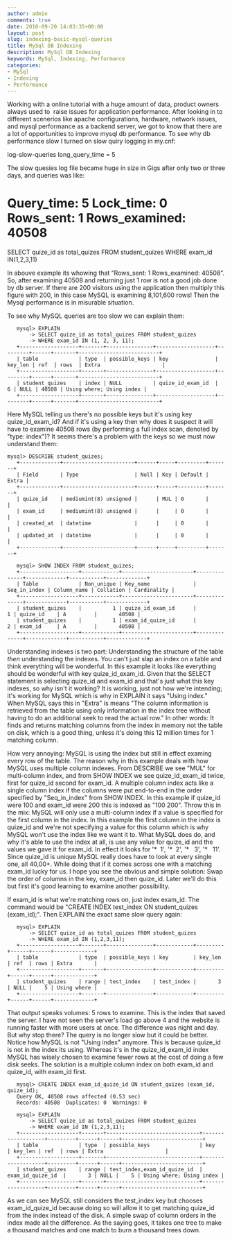 ```yaml
---
author: admin
comments: true
date: 2010-09-20 14:03:35+00:00
layout: post
slug: indexing-basic-mysql-queries
title: MySql DB Indexing
description: MySql DB Indexing
keywords: MySql, Indexing, Performance
categories:
- MySql
- Indexing
- Performance
---
```


Working with a online tutorial with a huge amount of data, product owners always used to  raise issues for application performance. After looking in to different scenerios like apache configurations, hardware, network issues, and mysql performance as a backend server, we got to know that there are a lot of opportunities to improve mysql db performance. <!--more--> To see why db performance slow I turned on slow quiry logging in my.cnf:

log-slow-queries
long_query_time = 5 

The slow quesies log file became huge in size in Gigs after only two or three days, and queries was like:

#  Query_time:   5        Lock_time:   0       Rows_sent:   1        Rows_examined:   40508

SELECT quize_id as total_quizes FROM student_quizes WHERE exam_id IN(1,2,3,11)

In abouve example its whowing that “Rows_sent:   1    Rows_examined: 40508”. So, after examining 40508 and returning just 1 row is not a good job done by db server. If there are 200 visitors using the application then multiply this figure with 200, in this case MySQL is examining 8,101,600 rows! Then the Mysql performance is in misurable situation. 

To see why MySQL queries are too slow we can explain them:

    
       mysql> EXPLAIN
           -> SELECT quize_id as total_quizes FROM student_quizes
           -> WHERE exam_id IN (1, 2, 3, 11);
       +-------------------+-------+---------------+-------------------+---------+------+-------+--------------------------+
       | table             | type  | possible_keys | key               | key_len | ref  | rows  | Extra                    |
       +-------------------+-------+---------------+-------------------+---------+------+-------+--------------------------+
       | student_quizes    | index | NULL          | quize_id_exam_id  |       6 | NULL | 40508 | Using where; Using index |
       +-------------------+-------+---------------+-------------------+---------+------+-------+--------------------------+


Here MySQL telling us    there's no possible keys but it's using key quize_id_exam_id? And if it's using a key then why does it suspect it    will have to examine 40508 rows (by performing a full index scan, denoted by "type: index")? It seems there's a    problem with the keys so we must now understand them:

    
    mysql> DESCRIBE student_quizes;
       +-------------+-----------------------+------+-----+---------+-------+
       | Field       | Type                  | Null | Key | Default | Extra |
       +-------------+-----------------------+------+-----+---------+-------+
       | quize_id    | mediumint(8) unsigned |      | MUL | 0       |       |
       | exam_id     | mediumint(8) unsigned |      |     | 0       |       |
       | created_at  | datetime              |      |     | 0       |       |
       | updated_at  | datetime              |      |     | 0       |       |
       +-------------+-----------------------+------+-----+---------+-------+
    
       mysql> SHOW INDEX FROM student_quizes;
       +-------------------+------------+-----------------------+--------------+-------------+-----------+-------------+
       | Table             | Non_unique | Key_name              | Seq_in_index | Column_name | Collation | Cardinality |
       +-------------------+------------+-----------------------+--------------+-------------+-----------+-------------+
       | student_quizes    |          1 | quize_id_exam_id      |            1 | quize_id    | A         |       40508 |
       | student_quizes    |          1 | exam_id_quize_id      |            2 | exam_id     | A         |       40508 |
       +-------------------+------------+-----------------------+--------------+-------------+-----------+-------------+


Understanding indexes is two part: Understanding the structure of the table _then_ understanding the indexes. You can't just slap an index on a table and think everything will be wonderful. In this    example it looks like everything should be wonderful with key quize_id_exam_id. Given that the SELECT statement is    selecting quize_id and exam_id and that's just what this key indexes, so why isn't it working? It is working, just not    how we're intending; it's working for MySQL which is why in EXPLAIN it says "Using index." When MySQL says this    in "Extra" is means "The column information is retrieved from the table using only information in the index tree     without having to do an additional seek to read the actual row." In other words: It finds and returns matching    columns from the index in memory not the table on disk, which is a good thing, unless it's doing this 12 million    times for 1 matching column.

How very annoying: MySQL is using the index but still in effect examing every row of the table. The reason why in    this example deals with how MySQL uses multiple column indexes. From DESCRIBE we see "MUL" for multi-column    index, and from SHOW INDEX we see quize_id_exam_id twice, first for quize_id second for exam_id. A multiple    column index acts like a single column index if the columns were put end-to-end in the order specified by    "Seq_in_index" from SHOW INDEX. In this example if quize_id were 100 and exam_id were 200 this is indexed as    "100 200". Throw this in the mix: MySQL will only use a multi-column index if a value    is specified for the first column in the index. In this example the first column in the index is quize_id and    we're not specifying a value for this column which is why MySQL won't use the index like we want it to. What    MySQL does do, and why it's able to use the index at all,  is use any value for quize_id and the values we gave    it for exam_id. In effect it looks for '*  1', '*  2', '*   3', '*   11'. Since quize_id is unique MySQL really does have to look at every single one, all 40,00+. While doing that if it    comes across one with a matching exam_id lucky for us. I hope you see the obvious and simple solution: Swap    the order of columns in the key, exam_id then quize_id. Later we'll do this but first it's good learning    to examine another possibility.

If exam_id is what we're matching rows on, just index exam_id. The command would be "CREATE INDEX    test_index ON student_quizes (exam_id);". Then EXPLAIN the exact same slow query again:

    
       mysql> EXPLAIN
           -> SELECT quize_id as total_quizes FROM student_quizes
           -> WHERE exam_id IN (1,2,3,11);
       +-------------------+-------+---------------+------------+---------+------+------+-------------+
       | table             | type  | possible_keys | key        | key_len | ref  | rows | Extra       |
       +-------------------+-------+---------------+------------+---------+------+------+-------------+
       | student_quizes    | range | test_index    | test_index |       3 | NULL |    5 | Using where |
       +-------------------+-------+---------------+------------+---------+------+------+-------------+


That output speaks volumes: 5 rows to examine. This is the index that saved the server. I have not seen the server's    load go above 4 and the website is running faster with more users at once. The difference was night and day. But    why stop there? The query is no longer slow but it could be better. Notice how MySQL is not "Using index" anymore.    This is because quize_id is not in the index its using. Whereas it's in the quize_id_exam_id index MySQL has    wisely chosen to examine fewer rows at the cost of doing a few disk seeks. The solution is a multiple column index    on both exam_id and quize_id, with exam_id first.

    
       mysql> CREATE INDEX exam_id_quize_id ON student_quizes (exam_id, quize_id);
       Query OK, 40508 rows affected (0.53 sec)
       Records: 40508  Duplicates: 0  Warnings: 0
    
       mysql> EXPLAIN
           -> SELECT quize_id as total_quizes FROM student_quizes
           -> WHERE exam_id IN (1,2,3,11);
       +-------------------+-------+------------------------------+-------------------+---------+------+------+--------------------------+
       | table             | type  | possible_keys                | key               | key_len | ref  | rows | Extra                    |
       +-------------------+-------+------------------------------+-------------------+---------+------+------+--------------------------+
       | student_quizes    | range | test_index,exam_id_quize_id  | exam_id_quize_id  |       3 | NULL |    5 | Using where; Using index |
       +-------------------+-------+------------------------------+-------------------+---------+------+------+--------------------------+


As we can see MySQL still considers the test_index key but chooses exam_id_quize_id because doing so will allow    it to get matching quize_id from the index instead of the disk. A simple swap of column orders in the index made    all the difference. As the saying goes, it takes one tree to make a thousand matches and one match to burn a    thousand trees down.
